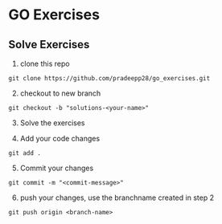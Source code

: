 # GO Exercises

## Solve Exercises
1. clone this repo
```
git clone https://github.com/pradeepp28/go_exercises.git
```

2. checkout to new branch
```
git checkout -b "solutions-<your-name>"
```

3. Solve the exercises

4. Add your code changes
```
git add .
```

5. Commit your changes
```
git commit -m "<commit-message>"
```

6. push your changes, use the branchname created in step 2
```
git push origin <branch-name>
```
